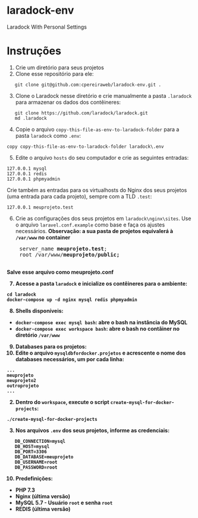 # laradock-env
Laradock With Personal Settings

# Instruções

1. Crie um diretório para seus projetos
2. Clone esse repositório para ele:
```
   git clone git@github.com:cpereiraweb/laradock-env.git .
```
3. Clone o Laradock nesse diretório e crie manualmente a pasta `.laradock` para armazenar os dados dos contêineres:
```
   git clone https://github.com/laradock/laradock.git
   md .laradock
```

4. Copie o arquivo `copy-this-file-as-env-to-laradock-folder` para a pasta `laradock` como `.env`:
```
copy copy-this-file-as-env-to-laradock-folder laradock\.env
```
5. Edite o arquivo `hosts` do seu computador e crie as seguintes entradas:
```
127.0.0.1 mysql
127.0.0.1 redis
127.0.0.1 phpmyadmin
```
Crie também as entradas para os virtualhosts do Nginx dos seus projetos (uma entrada para cada projeto), sempre com a TLD `.test`:
```
127.0.0.1 meuprojeto.test
```
6. Crie as configurações dos seus projetos em `laradock\nginx\sites`.  Use o arquivo `laravel.conf.example` como base e faça os ajustes necessários.
**Observação: a sua pasta de projetos equivalerá à `/var/www` no container**
<pre>
    server_name <strong>meuprojeto.test</strong>;
    root /var/www/<strong>meuprojeto<strong>/public;

</pre>
Salve esse arquivo como **meuprojeto.conf**

7. Acesse a pasta `laradock` e inicialize os contêineres para o ambiente:
```
cd laradock
docker-compose up -d nginx mysql redis phpmyadmin
```
8. Shells disponíveis:
- `docker-compose exec mysql bash`: abre o bash na instância do MySQL
- `docker-compose exec workspace bash`: abre o bash no contâiner no diretório `/var/www`
9. Databases para os projetos:
 1. Edite o arquivo `mysqldbfordocker.projetos` e acrescente o nome dos databases necessários, um por cada linha:
```
...
meuprojeto
meuprojeto2
outroprojeto
...
```
 2. Dentro do `workspace`, execute o script `create-mysql-for-docker-projects`:
 ```
 ./create-mysql-for-docker-projects
 ```
 3. Nos arquivos `.env` dos seus projetos, informe as credenciais:
 ```
    DB_CONNECTION=mysql
    DB_HOST=mysql
    DB_PORT=3306
    DB_DATABASE=meuprojeto
    DB_USERNAME=root
    DB_PASSWORD=root
 ```
10. Predefinições:
- PHP 7.3
- Nginx (última versão)
- MySQL 5.7 - Usuário `root` e senha `root`
- REDIS (última versão)
